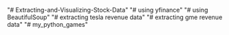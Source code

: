 "# Extracting-and-Visualizing-Stock-Data" 
"# using yfinance"
"# using BeautifulSoup"
"# extracting tesla revenue data"
"# extracting gme revenue data"
"# my_python_games" 
